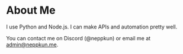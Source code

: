 # About Me
I use Python and Node.js. I can make APIs and automation pretty well.

You can contact me on Discord (@neppkun) or email me at admin@neppkun.me.
